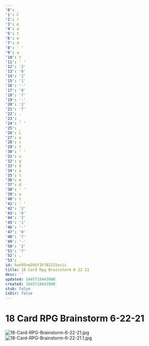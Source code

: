 ```yaml
---
'0': _
'1': C
'2': r
'3': e
'4': a
'5': t
'6': e
'7': d
'8': ' '
'9': a
'10': t
'11': ' '
'12': '2'
'13': '0'
'14': '2'
'15': '1'
'16': '-'
'17': '0'
'18': '7'
'19': '-'
'20': '2'
'21': '7'
'22': .
'23': _
'24': ' '
'25': _
'26': L
'27': a
'28': s
'29': t
'30': ' '
'31': u
'32': p
'33': d
'34': a
'35': t
'36': e
'37': d
'38': ' '
'39': a
'40': t
'41': ' '
'42': '2'
'43': '0'
'44': '2'
'45': '1'
'46': '-'
'47': '0'
'48': '7'
'49': '-'
'50': '2'
'51': '7'
'52': .
'53': _
id: han95nm2hbf1h782215ocic
title: 18 Card Rpg Brainstorm 6 22 21
desc: ''
updated: 1645718443988
created: 1645718443988
stub: false
isDir: false
---
```


# 18 Card RPG Brainstorm 6-22-21


![18-Card-RPG-Brainstorm-6-22-21.jpg](./_resources/18_Card_RPG_Brainstorm_6-22-21.resources/18-Card-RPG-Brainstorm-6-22-21.jpg)![18-Card-RPG-Brainstorm-6-22-21.1.jpg](./_resources/18_Card_RPG_Brainstorm_6-22-21.resources/18-Card-RPG-Brainstorm-6-22-21.1.jpg)

